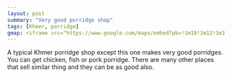 ```yaml
---
layout: post
summary: "Very good porridge shop"
tags: [Khmer, porridge]
gmap: <iframe src="https://www.google.com/maps/embed?pb=!1m18!1m12!1m3!1d3909.1594184994083!2d104.91017931234111!3d11.540419544586568!2m3!1f0!2f0!3f0!3m2!1i1024!2i768!4f13.1!3m3!1m2!1s0x31095121d59fdea5%3A0xf556d6f398cc2e61!2z4Z6U4Z6U4Z6a4Z6Y4Z624Z6T4Z-LIOGekeGeveGem-GekeGfhuGeluGevOGehA!5e0!3m2!1sen!2skh!4v1720513277697!5m2!1sen!2skh" width="600" height="450" style="border:0;" allowfullscreen="" loading="lazy" referrerpolicy="no-referrer-when-downgrade"></iframe>
---
```


A typical Khmer porridge shop except this one makes very good porridges. You can get chicken, fish or pork porridge. There are many other places that sell similar thing and they can be as good also.


